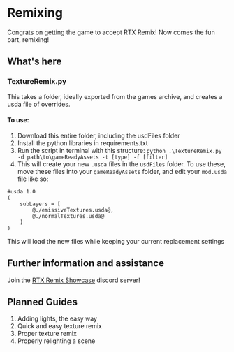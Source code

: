 # Remixing
Congrats on getting the game to accept RTX Remix! Now comes the fun part, remixing!

## What's here
### TextureRemix.py
This takes a folder, ideally exported from the games archive, and creates a usda file of overrides.

#### To use:
1. Download this entire folder, including the usdFiles folder
2. Install the python libraries in requirements.txt
3. Run the script in terminal with this structure: `python .\TextureRemix.py -d path\to\gameReadyAssets -t [type] -f [filter]`
4. This will create your new `.usda` files in the `usdFiles` folder. To use these, move these files into your `gameReadyAssets` folder, and edit your `mod.usda` file like so:

```
#usda 1.0
(
    subLayers = [
        @./emissiveTextures.usda@,
        @./normalTextures.usda@
    ]
)
```
This will load the new files while keeping your current replacement settings

## Further information and assistance
Join the [RTX Remix Showcase](https://discord.gg/rtxremix) discord server!

## Planned Guides
1. Adding lights, the easy way
2. Quick and easy texture remix
3. Proper texture remix
4. Properly relighting a scene
